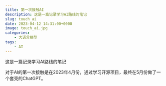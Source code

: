 ```yaml
---
title: 第一次接触AI
description: 这是一篇记录学习AI路线的笔记
slug: touch_ai
date: 2023-04-12 14:31:00+0000
image: touch_ai.jpg
categories:
    - 大语言模型
tags:
    - AI
---
```


这是一篇记录学习AI路线的笔记

对于AI的第一次接触是在2023年4月份，通过学习开源项目，最终在5月份做了一个套壳的ChatGPT。
